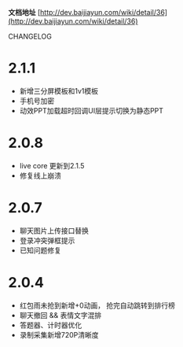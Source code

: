 **文档地址** [http://dev.baijiayun.com/wiki/detail/36](http://dev.baijiayun.com/wiki/detail/36)

CHANGELOG 

2.1.1
==============
- 新增三分屏模板和1v1模板
- 手机号加密
- 动效PPT加载超时回调UI层提示切换为静态PPT

2.0.8
==============
- live core 更新到2.1.5
- 修复线上崩溃

2.0.7
==============
- 聊天图片上传接口替换
- 登录冲突弹框提示
- 已知问题修复

2.0.4
==============
- 红包雨未抢到新增+0动画， 抢完自动跳转到排行榜
- 聊天撤回 && 表情文字混排
- 答题器、计时器优化
- 录制采集新增720P清晰度